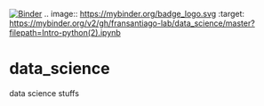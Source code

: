 [![Binder](https://mybinder.org/badge_logo.svg)](https://mybinder.org/v2/gh/fransantiago-lab/data_science/master?filepath=Intro-python(2).ipynb)
.. image:: https://mybinder.org/badge_logo.svg
 :target: https://mybinder.org/v2/gh/fransantiago-lab/data_science/master?filepath=Intro-python(2).ipynb
# data_science
data science stuffs
